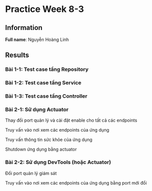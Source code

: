 # Practice Week 8-3

## Information
**Full name**: Nguyễn Hoàng Linh

## Results
### Bài 1-1: Test case tầng Repository





### Bài 1-2: Test case tầng Service




### Bài 1-3: Test case tầng Controller



### Bài 2-1: Sử dụng Actuator
Thay đổi port quản lý và cài đặt enable cho tất cả các endpoints


Truy vấn vào nơi xem các endpoints của ứng dụng


Truy vấn thông tin sức khỏe của ứng dụng



Shutdown ứng dụng bằng actuator



### Bài 2-2: Sử dụng DevTools (hoặc Actuator)
Đổi port quản lý giám sát


Truy vấn vào nơi xem các endpoints của ứng dụng bằng port mới đổi



